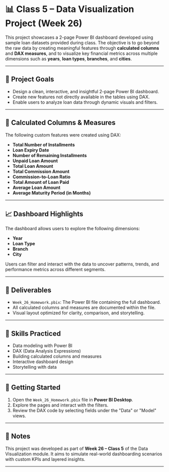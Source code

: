 # 📊 Class 5 – Data Visualization Project (Week 26)

This project showcases a 2-page Power BI dashboard developed using sample loan datasets provided during class. The objective is to go beyond the raw data by creating meaningful features through **calculated columns** and **DAX measures**, and to visualize key financial metrics across multiple dimensions such as **years**, **loan types**, **branches**, and **cities**.

---

## 🎯 Project Goals

- Design a clean, interactive, and insightful 2-page Power BI dashboard.
- Create new features not directly available in the tables using DAX.
- Enable users to analyze loan data through dynamic visuals and filters.

---

## 🧮 Calculated Columns & Measures

The following custom features were created using DAX:

- **Total Number of Installments**
- **Loan Expiry Date**
- **Number of Remaining Installments**
- **Unpaid Loan Amount**
- **Total Loan Amount**
- **Total Commission Amount**
- **Commission-to-Loan Ratio**
- **Total Amount of Loan Paid**
- **Average Loan Amount**
- **Average Maturity Period (in Months)**

---

## 📈 Dashboard Highlights

The dashboard allows users to explore the following dimensions:

- **Year**  
- **Loan Type**  
- **Branch**  
- **City**  

Users can filter and interact with the data to uncover patterns, trends, and performance metrics across different segments.

---

## 📁 Deliverables

- `Week_26_Homework.pbix`: The Power BI file containing the full dashboard.
- All calculated columns and measures are documented within the file.
- Visual layout optimized for clarity, comparison, and storytelling.

---

## 🧠 Skills Practiced

- Data modeling with Power BI
- DAX (Data Analysis Expressions)
- Building calculated columns and measures
- Interactive dashboard design
- Storytelling with data

---

## 🚀 Getting Started

1. Open the `Week_26_Homework.pbix` file in **Power BI Desktop**.
2. Explore the pages and interact with the filters.
3. Review the DAX code by selecting fields under the "Data" or "Model" views.

---

## 📌 Notes

This project was developed as part of **Week 26 – Class 5** of the Data Visualization module. It aims to simulate real-world dashboarding scenarios with custom KPIs and layered insights.

---
